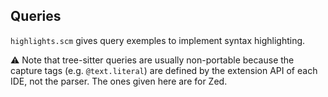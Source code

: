 ## Queries

`highlights.scm` gives query exemples to implement syntax highlighting.

⚠️ Note that tree-sitter queries are usually non-portable because the capture tags (e.g. `@text.literal`) are defined by the extension API of each IDE, not the parser. The ones given here are for Zed.
